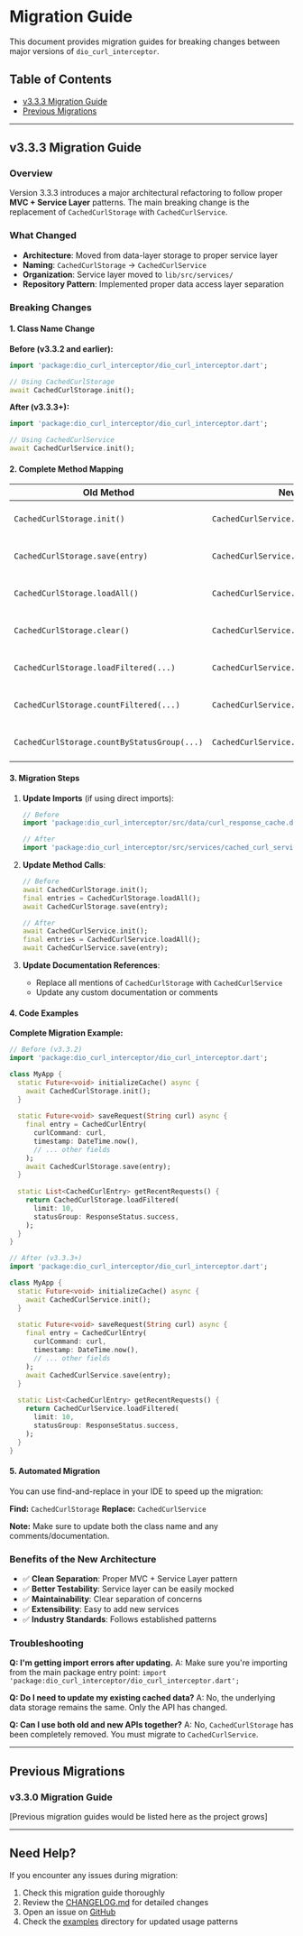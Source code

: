 # Migration Guide

This document provides migration guides for breaking changes between major versions of `dio_curl_interceptor`.

## Table of Contents

- [v3.3.3 Migration Guide](#v333-migration-guide)
- [Previous Migrations](#previous-migrations)

---

## v3.3.3 Migration Guide

### Overview

Version 3.3.3 introduces a major architectural refactoring to follow proper **MVC + Service Layer** patterns. The main breaking change is the replacement of `CachedCurlStorage` with `CachedCurlService`.

### What Changed

- **Architecture**: Moved from data-layer storage to proper service layer
- **Naming**: `CachedCurlStorage` → `CachedCurlService`
- **Organization**: Service layer moved to `lib/src/services/`
- **Repository Pattern**: Implemented proper data access layer separation

### Breaking Changes

#### 1. Class Name Change

**Before (v3.3.2 and earlier):**
```dart
import 'package:dio_curl_interceptor/dio_curl_interceptor.dart';

// Using CachedCurlStorage
await CachedCurlStorage.init();
```

**After (v3.3.3+):**
```dart
import 'package:dio_curl_interceptor/dio_curl_interceptor.dart';

// Using CachedCurlService
await CachedCurlService.init();
```

#### 2. Complete Method Mapping

| Old Method | New Method | Description |
|------------|------------|-------------|
| `CachedCurlStorage.init()` | `CachedCurlService.init()` | Initialize the cache service |
| `CachedCurlStorage.save(entry)` | `CachedCurlService.save(entry)` | Save a cached cURL entry |
| `CachedCurlStorage.loadAll()` | `CachedCurlService.loadAll()` | Load all cached entries |
| `CachedCurlStorage.clear()` | `CachedCurlService.clear()` | Clear all cached entries |
| `CachedCurlStorage.loadFiltered(...)` | `CachedCurlService.loadFiltered(...)` | Load filtered entries |
| `CachedCurlStorage.countFiltered(...)` | `CachedCurlService.countFiltered(...)` | Count filtered entries |
| `CachedCurlStorage.countByStatusGroup(...)` | `CachedCurlService.countByStatusGroup(...)` | Count by status groups |

#### 3. Migration Steps

1. **Update Imports** (if using direct imports):
   ```dart
   // Before
   import 'package:dio_curl_interceptor/src/data/curl_response_cache.dart';
   
   // After
   import 'package:dio_curl_interceptor/src/services/cached_curl_service.dart';
   ```

2. **Update Method Calls**:
   ```dart
   // Before
   await CachedCurlStorage.init();
   final entries = CachedCurlStorage.loadAll();
   await CachedCurlStorage.save(entry);
   
   // After
   await CachedCurlService.init();
   final entries = CachedCurlService.loadAll();
   await CachedCurlService.save(entry);
   ```

3. **Update Documentation References**:
   - Replace all mentions of `CachedCurlStorage` with `CachedCurlService`
   - Update any custom documentation or comments

#### 4. Code Examples

**Complete Migration Example:**

```dart
// Before (v3.3.2)
import 'package:dio_curl_interceptor/dio_curl_interceptor.dart';

class MyApp {
  static Future<void> initializeCache() async {
    await CachedCurlStorage.init();
  }
  
  static Future<void> saveRequest(String curl) async {
    final entry = CachedCurlEntry(
      curlCommand: curl,
      timestamp: DateTime.now(),
      // ... other fields
    );
    await CachedCurlStorage.save(entry);
  }
  
  static List<CachedCurlEntry> getRecentRequests() {
    return CachedCurlStorage.loadFiltered(
      limit: 10,
      statusGroup: ResponseStatus.success,
    );
  }
}

// After (v3.3.3+)
import 'package:dio_curl_interceptor/dio_curl_interceptor.dart';

class MyApp {
  static Future<void> initializeCache() async {
    await CachedCurlService.init();
  }
  
  static Future<void> saveRequest(String curl) async {
    final entry = CachedCurlEntry(
      curlCommand: curl,
      timestamp: DateTime.now(),
      // ... other fields
    );
    await CachedCurlService.save(entry);
  }
  
  static List<CachedCurlEntry> getRecentRequests() {
    return CachedCurlService.loadFiltered(
      limit: 10,
      statusGroup: ResponseStatus.success,
    );
  }
}
```

#### 5. Automated Migration

You can use find-and-replace in your IDE to speed up the migration:

**Find:** `CachedCurlStorage`
**Replace:** `CachedCurlService`

**Note:** Make sure to update both the class name and any comments/documentation.

### Benefits of the New Architecture

- ✅ **Clean Separation**: Proper MVC + Service Layer pattern
- ✅ **Better Testability**: Service layer can be easily mocked
- ✅ **Maintainability**: Clear separation of concerns
- ✅ **Extensibility**: Easy to add new services
- ✅ **Industry Standards**: Follows established patterns

### Troubleshooting

**Q: I'm getting import errors after updating.**
A: Make sure you're importing from the main package entry point: `import 'package:dio_curl_interceptor/dio_curl_interceptor.dart';`

**Q: Do I need to update my existing cached data?**
A: No, the underlying data storage remains the same. Only the API has changed.

**Q: Can I use both old and new APIs together?**
A: No, `CachedCurlStorage` has been completely removed. You must migrate to `CachedCurlService`.

---

## Previous Migrations

### v3.3.0 Migration Guide

[Previous migration guides would be listed here as the project grows]

---

## Need Help?

If you encounter any issues during migration:

1. Check this migration guide thoroughly
2. Review the [CHANGELOG.md](CHANGELOG.md) for detailed changes
3. Open an issue on [GitHub](https://github.com/your-repo/dio_curl_interceptor/issues)
4. Check the [examples](example/) directory for updated usage patterns
